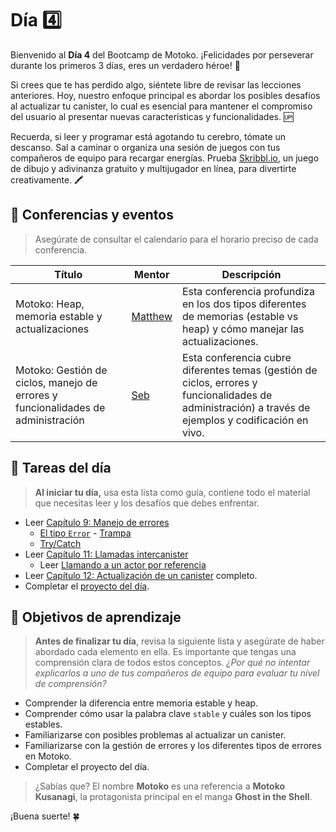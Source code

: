 # Día 4️⃣
Bienvenido al **Día 4** del Bootcamp de Motoko. ¡Felicidades por perseverar durante los primeros 3 días, eres un verdadero héroe! 🦸 <br/>

Si crees que te has perdido algo, siéntete libre de revisar las lecciones anteriores. Hoy, nuestro enfoque principal es abordar los posibles desafíos al actualizar tu canister, lo cual es esencial para mantener el compromiso del usuario al presentar nuevas características y funcionalidades. 🆙 <br/>

Recuerda, si leer y programar está agotando tu cerebro, tómate un descanso. Sal a caminar o organiza una sesión de juegos con tus compañeros de equipo para recargar energías. Prueba <a href="https://skribbl.io/" target="_blank">Skribbl.io</a>, un juego de dibujo y adivinanza gratuito y multijugador en línea, para divertirte creativamente. 🖍️

## 🍿 Conferencias y eventos
> Asegúrate de consultar el calendario para el horario preciso de cada conferencia.

| Título | Mentor |  Descripción |
|-----------------|-----------------|-----------------|
| Motoko: Heap, memoria estable y actualizaciones | <a href="" target="_blank">Matthew</a> | Esta conferencia profundiza en los dos tipos diferentes de memorias (estable vs heap) y cómo manejar las actualizaciones.
| Motoko: Gestión de ciclos, manejo de errores y funcionalidades de administración | <a href="https://twitter.com/seb_icp" target="_blank">Seb</a> | Esta conferencia cubre diferentes temas (gestión de ciclos, errores y funcionalidades de administración) a través de ejemplos y codificación en vivo.

## 🧭 Tareas del día
> **Al iniciar tu día,** usa esta lista como guía, contiene todo el material que necesitas leer y los desafíos que debes enfrentar.

- Leer [Capítulo 9: Manejo de errores](../../manuals/CHAPTER-9.MD)
    - [El tipo `Error`](../../manuals/CHAPTER-9.MD#el-tipo-error)
    - [Trampa](../../manuals/CHAPTER-9.MD#trampa)
    - [Try/Catch](../../manuals/CHAPTER-9.MD#trycatch)
- Leer [Capítulo 11: Llamadas intercanister](../../manuals/chapters/chapter-11/CHAPTER-11.MD)
    - Leer [Llamando a un actor por referencia](../../manuals/chapters/chapter-11/CHAPTER-11.MD#llamando-a-un-actor-por-referencia)
- Leer [Capítulo 12: Actualización de un canister](../../manuals/CHAPTER-12.MD) completo.
- Completar el [proyecto del día](./project/README.MD).

## 🎯 Objetivos de aprendizaje
> **Antes de finalizar tu día**, revisa la siguiente lista y asegúrate de haber abordado cada elemento en ella. Es importante que tengas una comprensión clara de todos estos conceptos. <i>¿Por qué no intentar explicarlos a uno de tus compañeros de equipo para evaluar tu nivel de comprensión?</i>

- Comprender la diferencia entre memoria estable y heap.
- Comprender cómo usar la palabra clave `stable` y cuáles son los tipos estables.
- Familiarizarse con posibles problemas al actualizar un canister.
- Familiarizarse con la gestión de errores y los diferentes tipos de errores en Motoko.
- Completar el proyecto del día.

> ¿Sabías que? El nombre **Motoko** es una referencia a **Motoko Kusanagi**, la protagonista principal en el manga **Ghost in the Shell**.

¡Buena suerte! 🍀
